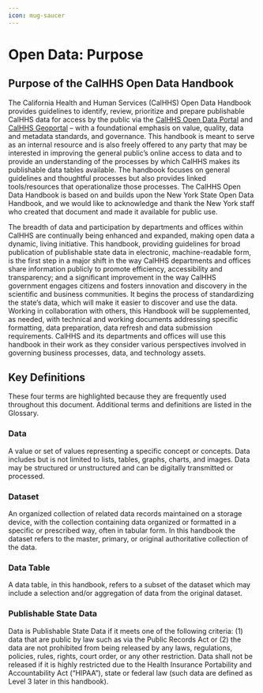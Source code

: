 ```yaml
---
icon: mug-saucer
---
```


# Open Data: Purpose

## Purpose of the CalHHS Open Data Handbook <a href="#purpose-of-the-chhs-open-data-handbook" id="purpose-of-the-chhs-open-data-handbook"></a>

The California Health and Human Services (CalHHS) Open Data Handbook provides guidelines to identify, review, prioritize and prepare publishable CalHHS data for access by the public via the [CalHHS Open Data Portal](https://data.chhs.ca.gov/) and [CalHHS Geoportal](https://gis.data.chhs.ca.gov) – with a foundational emphasis on value, quality, data and metadata standards, and governance. This handbook is meant to serve as an internal resource and is also freely offered to any party that may be interested in improving the general public’s online access to data and to provide an understanding of the processes by which CalHHS makes its publishable data tables available. The handbook focuses on general guidelines and thoughtful processes but also provides linked tools/resources that operationalize those processes. The CalHHS Open Data Handbook is based on and builds upon the New York State Open Data Handbook, and we would like to acknowledge and thank the New York staff who created that document and made it available for public use.

The breadth of data and participation by departments and offices within CalHHS are continually being enhanced and expanded, making open data a dynamic, living initiative. This handbook, providing guidelines for broad publication of publishable state data in electronic, machine-readable form, is the first step in a major shift in the way CalHHS departments and offices share information publicly to promote efficiency, accessibility and transparency; and a significant improvement in the way CalHHS government engages citizens and fosters innovation and discovery in the scientific and business communities. It begins the process of standardizing the state’s data, which will make it easier to discover and use the data. Working in collaboration with others, this Handbook will be supplemented, as needed, with technical and working documents addressing specific formatting, data preparation, data refresh and data submission requirements. CalHHS and its departments and offices will use this handbook in their work as they consider various perspectives involved in governing business processes, data, and technology assets.

## Key Definitions <a href="#key-definitions" id="key-definitions"></a>

These four terms are highlighted because they are frequently used throughout this document. Additional terms and definitions are listed in the Glossary.

### **Data**

A value or set of values representing a specific concept or concepts. Data includes but is not limited to lists, tables, graphs, charts, and images. Data may be structured or unstructured and can be digitally transmitted or processed.

### **Dataset**

An organized collection of related data records maintained on a storage device, with the collection containing data organized or formatted in a specific or prescribed way, often in tabular form. In this handbook the dataset refers to the master, primary, or original authoritative collection of the data.

### **Data Table**

A data table, in this handbook, refers to a subset of the dataset which may include a selection and/or aggregation of data from the original dataset.

### **Publishable State Data**

Data is Publishable State Data if it meets one of the following criteria: (1) data that are public by law such as via the Public Records Act or (2) the data are not prohibited from being released by any laws, regulations, policies, rules, rights, court order, or any other restriction. Data shall not be released if it is highly restricted due to the Health Insurance Portability and Accountability Act (“HIPAA”), state or federal law (such data are defined as Level 3 later in this handbook).
